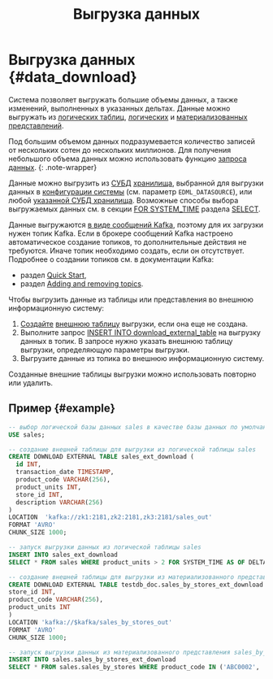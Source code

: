 ﻿---
layout: default
title: Выгрузка данных
nav_order: 5
parent: Работа с системой
has_children: false
---

# Выгрузка данных {#data_download}

Система позволяет выгружать большие объемы данных, а также изменений, выполненных 
в указанных дельтах. Данные можно выгружать из [логических таблиц](../../overview/main_concepts/logical_table/logical_table.md), 
[логических](../../overview/main_concepts/logical_view/logical_view.md) и 
[материализованных представлений](../../overview/main_concepts/materialized_view/materialized_view.md).

Под большим объемом данных подразумевается количество записей от нескольких сотен до нескольких миллионов.
Для получения небольшого объема данных можно использовать функцию [запроса данных](../data_reading/data_reading.md).
{: .note-wrapper}

Данные можно выгрузить из [СУБД](../../introduction/supported_DBMS/supported_DBMS.md) [хранилища](../../overview/main_concepts/main_concepts.md),
выбранной для выгрузки данных в [конфигурации системы](../../maintenance/configuration/system/system.md) (см. параметр
`EDML_DATASOURCE`), или любой 
[указанной СУБД хранилища](../../reference/sql_plus_requests/INSERT_INTO_download_external_table/INSERT_INTO_download_external_table.md#param_datasource_type).
Возможные способы выбора выгружаемых данных см. в секции [FOR SYSTEM_TIME](../../reference/sql_plus_requests/SELECT/SELECT.md#for_system_time)
раздела [SELECT](../../reference/sql_plus_requests/SELECT/SELECT.md).

Данные выгружаются [в виде сообщений Kafka](../../reference/download_format/download_format.md), поэтому для их загрузки
нужен топик Kafka. Если в брокере сообщений Kafka настроено автоматическое создание топиков, 
то дополнительные действия не требуются. Иначе топик необходимо создать, если он отсутствует. Подробнее о создании 
топиков см. в документации Kafka:
*   раздел [Quick Start](https://kafka.apache.org/documentation/#quickstart),
*   раздел [Adding and removing topics](https://kafka.apache.org/documentation/#basic_ops_add_topic).

Чтобы выгрузить данные из таблицы или представления во внешнюю информационную систему:
1.  [Создайте](../../reference/sql_plus_requests/CREATE_DOWNLOAD_EXTERNAL_TABLE/CREATE_DOWNLOAD_EXTERNAL_TABLE.md) 
    [внешнюю таблицу](../../overview/main_concepts/external_table/external_table.md) 
    выгрузки, если она еще не создана.
2.  Выполните запрос [INSERT INTO download_external_table](../../reference/sql_plus_requests/INSERT_INTO_download_external_table/INSERT_INTO_download_external_table.md) 
    на выгрузку данных в топик. В запросе нужно указать внешнюю таблицу выгрузки, определяющую параметры 
    выгрузки.
3.  Выгрузите данные из топика во внешнюю информационную систему.

Созданные внешние таблицы выгрузки можно использовать повторно или удалить.

## Пример {#example}
```sql
-- выбор логической базы данных sales в качестве базы данных по умолчанию
USE sales;

-- создание внешней таблицы для выгрузки из логической таблицы sales
CREATE DOWNLOAD EXTERNAL TABLE sales_ext_download (
  id INT,
  transaction_date TIMESTAMP,
  product_code VARCHAR(256),
  product_units INT,
  store_id INT,
  description VARCHAR(256)
)
LOCATION  'kafka://zk1:2181,zk2:2181,zk3:2181/sales_out'
FORMAT 'AVRO'
CHUNK_SIZE 1000;

-- запуск выгрузки данных из логической таблицы sales
INSERT INTO sales_ext_download 
SELECT * FROM sales WHERE product_units > 2 FOR SYSTEM_TIME AS OF DELTA_NUM 10;

-- создание внешней таблицы для выгрузки из материализованного представления sales_by_stores
CREATE DOWNLOAD EXTERNAL TABLE testdb_doc.sales_by_stores_ext_download (
store_id INT,
product_code VARCHAR(256),
product_units INT
)
LOCATION 'kafka://$kafka/sales_by_stores_out'
FORMAT 'AVRO'
CHUNK_SIZE 1000;

-- запуск выгрузки данных из материализованного представления sales_by_stores
INSERT INTO sales.sales_by_stores_ext_download
SELECT * FROM sales.sales_by_stores WHERE product_code IN ('ABC0002', 'ABC0003', 'ABC0004') DATASOURCE_TYPE = 'adqm';
```